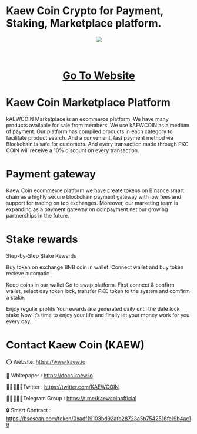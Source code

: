 # Kaew Coin Crypto for Payment, Staking, Marketplace platform.

<div align="center"><img src="https://files.gitbook.com/v0/b/gitbook-x-prod.appspot.com/o/spaces%2FvRPMaGDhkZhXTJtba6Gs%2Fuploads%2F9p1hlMIUd6vQ9jbvpLAp%2FFEC-center.fw.png?alt=media&token=51e8e76c-4268-4b52-a0bb-36f2820b1158)" /><br />
</div>
<div align="center">
  <h1><br />
    <a href="https://www.kaew.io/" target="_blank">Go To Website<br />
    </a></h1>
</div>


# Kaew Coin Marketplace Platform

kAEWCOIN Marketplace is an ecommerce platform. We have many products available for sale from members. We use kAEWCOIN as a medium of payment. Our platform has compiled products in each category to facilitate product search. And a convenient, fast payment method via Blockchain is safe for customers. And every transaction made through PKC COIN will receive a 10% discount on every transaction.

# Payment gateway
Kaew Coin ecommerce platform we have create tokens on Binance smart chain as a highly secure blockchain payment gateway with low fees and support for trading on top exchanges. Moreover, our marketing team is expanding as a payment gateway on coinpayment.net our growing partnerships in the future.

# Stake rewards
Step-by-Step Stake Rewards

Buy token on exchange BNB coin in wallet. Connect wallet and buy token recieve automatic

Keep coins in our wallet Go to swap platform. First connect & confirm wallet, select day token lock, transfer PKC token to the system and comfirm a stake.

Enjoy regular profits You rewards are generated daily until the date lock stake Now it’s time to enjoy your life and finally let your money work for you every day.

# Contact Kaew Coin (KAEW)

⭕ Website: https://www.kaew.io

📄 Whitepaper : https://docs.kaew.io

👨🏿‍🤝‍👨🏿Twitter : https://twitter.com/KAEWCOIN

👨🏿‍🤝‍👨🏿Telegram Group : https://t.me/Kaewcoinofficial

🔒 Smart Contract : https://bscscan.com/token/0xadf19103bd92afd28723a5b7542516fe19b4ac18
